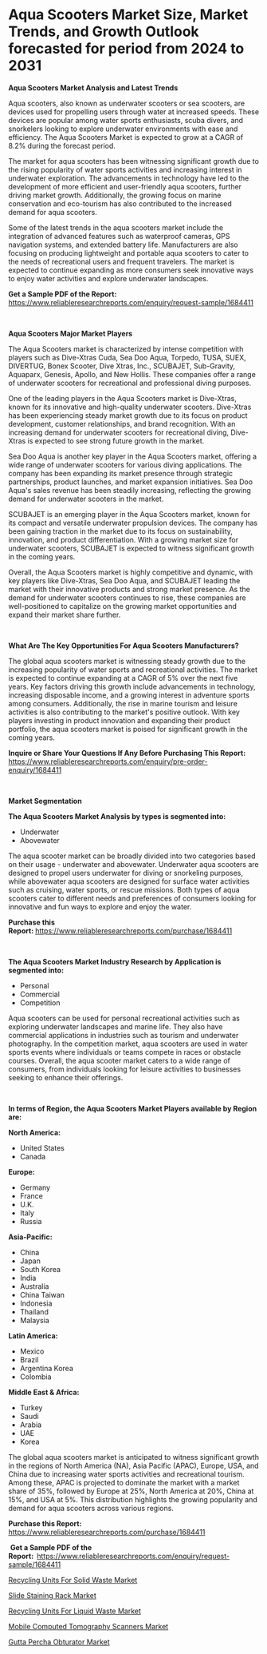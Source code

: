 <p><h1>Aqua Scooters Market Size, Market Trends, and Growth Outlook forecasted for period from 2024 to 2031</h1></p><p><strong>Aqua Scooters Market Analysis and Latest Trends</strong></p>
<p><p>Aqua scooters, also known as underwater scooters or sea scooters, are devices used for propelling users through water at increased speeds. These devices are popular among water sports enthusiasts, scuba divers, and snorkelers looking to explore underwater environments with ease and efficiency. The Aqua Scooters Market is expected to grow at a CAGR of 8.2% during the forecast period.</p><p>The market for aqua scooters has been witnessing significant growth due to the rising popularity of water sports activities and increasing interest in underwater exploration. The advancements in technology have led to the development of more efficient and user-friendly aqua scooters, further driving market growth. Additionally, the growing focus on marine conservation and eco-tourism has also contributed to the increased demand for aqua scooters.</p><p>Some of the latest trends in the aqua scooters market include the integration of advanced features such as waterproof cameras, GPS navigation systems, and extended battery life. Manufacturers are also focusing on producing lightweight and portable aqua scooters to cater to the needs of recreational users and frequent travelers. The market is expected to continue expanding as more consumers seek innovative ways to enjoy water activities and explore underwater landscapes.</p></p>
<p><strong>Get a Sample PDF of the Report:&nbsp;</strong> <a href="https://www.reliableresearchreports.com/enquiry/request-sample/1684411">https://www.reliableresearchreports.com/enquiry/request-sample/1684411</a></p>
<p>&nbsp;</p>
<p><strong>Aqua Scooters Major Market Players</strong></p>
<p><p>The Aqua Scooters market is characterized by intense competition with players such as Dive-Xtras Cuda, Sea Doo Aqua, Torpedo, TUSA, SUEX, DIVERTUG, Bonex Scooter, Dive Xtras, Inc., SCUBAJET, Sub-Gravity, Aquaparx, Genesis, Apollo, and New Hollis. These companies offer a range of underwater scooters for recreational and professional diving purposes.</p><p>One of the leading players in the Aqua Scooters market is Dive-Xtras, known for its innovative and high-quality underwater scooters. Dive-Xtras has been experiencing steady market growth due to its focus on product development, customer relationships, and brand recognition. With an increasing demand for underwater scooters for recreational diving, Dive-Xtras is expected to see strong future growth in the market.</p><p>Sea Doo Aqua is another key player in the Aqua Scooters market, offering a wide range of underwater scooters for various diving applications. The company has been expanding its market presence through strategic partnerships, product launches, and market expansion initiatives. Sea Doo Aqua's sales revenue has been steadily increasing, reflecting the growing demand for underwater scooters in the market.</p><p>SCUBAJET is an emerging player in the Aqua Scooters market, known for its compact and versatile underwater propulsion devices. The company has been gaining traction in the market due to its focus on sustainability, innovation, and product differentiation. With a growing market size for underwater scooters, SCUBAJET is expected to witness significant growth in the coming years.</p><p>Overall, the Aqua Scooters market is highly competitive and dynamic, with key players like Dive-Xtras, Sea Doo Aqua, and SCUBAJET leading the market with their innovative products and strong market presence. As the demand for underwater scooters continues to rise, these companies are well-positioned to capitalize on the growing market opportunities and expand their market share further.</p></p>
<p>&nbsp;</p>
<p><strong>What Are The Key Opportunities For Aqua Scooters Manufacturers?</strong></p>
<p><p>The global aqua scooters market is witnessing steady growth due to the increasing popularity of water sports and recreational activities. The market is expected to continue expanding at a CAGR of 5% over the next five years. Key factors driving this growth include advancements in technology, increasing disposable income, and a growing interest in adventure sports among consumers. Additionally, the rise in marine tourism and leisure activities is also contributing to the market's positive outlook. With key players investing in product innovation and expanding their product portfolio, the aqua scooters market is poised for significant growth in the coming years.</p></p>
<p><strong>Inquire or Share Your Questions If Any Before Purchasing This Report:</strong> <a href="https://www.reliableresearchreports.com/enquiry/pre-order-enquiry/1684411">https://www.reliableresearchreports.com/enquiry/pre-order-enquiry/1684411</a></p>
<p>&nbsp;</p>
<p><strong>Market Segmentation</strong></p>
<p><strong>The Aqua Scooters Market Analysis by types is segmented into:</strong></p>
<p><ul><li>Underwater</li><li>Abovewater</li></ul></p>
<p><p>The aqua scooter market can be broadly divided into two categories based on their usage - underwater and abovewater. Underwater aqua scooters are designed to propel users underwater for diving or snorkeling purposes, while abovewater aqua scooters are designed for surface water activities such as cruising, water sports, or rescue missions. Both types of aqua scooters cater to different needs and preferences of consumers looking for innovative and fun ways to explore and enjoy the water.</p></p>
<p><strong>Purchase this Report:&nbsp;</strong><a href="https://www.reliableresearchreports.com/purchase/1684411">https://www.reliableresearchreports.com/purchase/1684411</a></p>
<p>&nbsp;</p>
<p><strong>The Aqua Scooters Market Industry Research by Application is segmented into:</strong></p>
<p><ul><li>Personal</li><li>Commercial</li><li>Competition</li></ul></p>
<p><p>Aqua scooters can be used for personal recreational activities such as exploring underwater landscapes and marine life. They also have commercial applications in industries such as tourism and underwater photography. In the competition market, aqua scooters are used in water sports events where individuals or teams compete in races or obstacle courses. Overall, the aqua scooter market caters to a wide range of consumers, from individuals looking for leisure activities to businesses seeking to enhance their offerings.</p></p>
<p>&nbsp;</p>
<p><strong>In terms of Region, the Aqua Scooters Market Players available by Region are:</strong></p>
<p>
    <p> <strong> North America: </strong>
        <ul>
            <li>United States</li>
            <li>Canada</li>
        </ul>
        </p> 
    <p> <strong> Europe: </strong>
        <ul>
            <li>Germany</li>
            <li>France</li>
            <li>U.K.</li>
            <li>Italy</li>
            <li>Russia</li>
        </ul>
        </p> 
    <p> <strong> Asia-Pacific: </strong>
        <ul>
            <li>China</li>
            <li>Japan</li>
            <li>South Korea</li>
            <li>India</li>
            <li>Australia</li>
            <li>China Taiwan</li>
            <li>Indonesia</li>
            <li>Thailand</li>
            <li>Malaysia</li>
        </ul>
        </p> 
    <p> <strong> Latin America: </strong>
        <ul>
            <li>Mexico</li>
            <li>Brazil</li>
            <li>Argentina Korea</li>
            <li>Colombia</li>
        </ul>
        </p> 
    <p> <strong> Middle East & Africa: </strong>
        <ul>
            <li>Turkey</li>
            <li>Saudi</li>
            <li>Arabia</li>
            <li>UAE</li>
            <li>Korea</li>
        </ul>
    </p>
    </p>
<p><p>The global aqua scooters market is anticipated to witness significant growth in the regions of North America (NA), Asia Pacific (APAC), Europe, USA, and China due to increasing water sports activities and recreational tourism. Among these, APAC is projected to dominate the market with a market share of 35%, followed by Europe at 25%, North America at 20%, China at 15%, and USA at 5%. This distribution highlights the growing popularity and demand for aqua scooters across various regions.</p></p>
<p><strong>Purchase this Report: </strong><a href="https://www.reliableresearchreports.com/purchase/1684411">https://www.reliableresearchreports.com/purchase/1684411</a></p>
<p>&nbsp;<strong>Get a Sample PDF of the Report:&nbsp;&nbsp;</strong><a href="https://www.reliableresearchreports.com/enquiry/request-sample/1684411">https://www.reliableresearchreports.com/enquiry/request-sample/1684411</a></p>
<p><strong></strong></p>
<p><p><a href="https://github.com/laholand/Market-Research-Report-List-2/blob/main/recycling-units-for-solid-waste-market.md">Recycling Units For Solid Waste Market</a></p><p><a href="https://medium.com/@briaabshire1988/slide-staining-rack-market-competitive-analysis-market-trends-and-forecast-to-2031-f85699cc1b7d">Slide Staining Rack Market</a></p><p><a href="https://github.com/PeterParrish5/Market-Research-Report-List-3/blob/main/recycling-units-for-liquid-waste-market.md">Recycling Units For Liquid Waste Market</a></p><p><a href="https://medium.com/@petrawillms/mobile-computed-tomography-scanners-market-exploring-market-share-market-trends-and-future-70d2b21e1dd9">Mobile Computed Tomography Scanners Market</a></p><p><a href="https://medium.com/@petrawillms/gutta-percha-obturator-market-trends-and-market-analysis-forecasted-for-period-2024-2031-8f0753d2fc32">Gutta Percha Obturator Market</a></p></p>